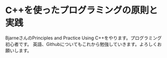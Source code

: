 # C++を使ったプログラミングの原則と実践

BjarneさんのPrinciples and Practice Using C++をやります。プログラミング初心者です。
英語、Githubについてもこれから勉強していきます。よろしくお願いします。

